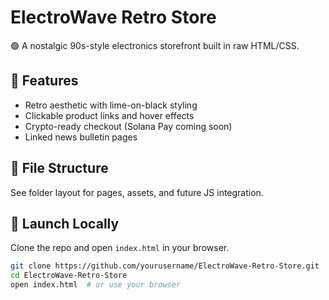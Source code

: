 # ElectroWave Retro Store

🟢 A nostalgic 90s-style electronics storefront built in raw HTML/CSS.

## 💾 Features

- Retro aesthetic with lime-on-black styling
- Clickable product links and hover effects
- Crypto-ready checkout (Solana Pay coming soon)
- Linked news bulletin pages

## 📂 File Structure

See folder layout for pages, assets, and future JS integration.

## 🚀 Launch Locally

Clone the repo and open `index.html` in your browser.

```bash
git clone https://github.com/yourusername/ElectroWave-Retro-Store.git
cd ElectroWave-Retro-Store
open index.html  # or use your browser
